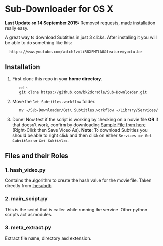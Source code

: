 # Sub-Downloader for OS X

**Last Update on 14 September 2015:** Removed requests, made installation really easy.

A great way to download Subtitles in just 3 clicks. After installing it you will be able to do something like this:

    
      https://www.youtube.com/watch?v=liR8XFMTtA0&feature=youtu.be
    
## Installation 
  1. First clone this repo in your **home directory**.
         
            cd ~
            git clone https://github.com/bk2dcradle/Sub-Downloader.git
  
  2. Move the `Get Subtitles.workflow` folder.
  
            mv ~/Sub-Downloader/Get\ Subtitles.workflow ~/Library/Services/
  
  3. Done! Now test if the script is working by checking on a movie file **OR** if that doesn't work, confirm by downloading [Sample File from here](http://thesubdb.com/api/samples/dexter.mp4) (Right-Click then Save Video As).
  **Note**: To download Subtitles you should be able to right click and then click on either `Services => Get Subtitles` or `Get Subtitles`.

## Files and their Roles
### 1. hash_video.py
  Contains the algorithm to create the hash value for the movie file. Taken directly from [thesubdb](http://thesubdb.com/)
  
### 2. main_script.py
  This is the script that is called while running the service. Other python scripts act as modules.
  
### 3. meta_extract.py
  Extract file name, directory and extension.
